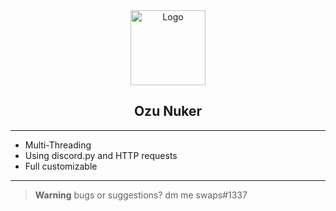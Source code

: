 <div align="center">
    <img src="https://www.freepnglogos.com/uploads/discord-logo-png/concours-discord-cartes-voeux-fortnite-france-6.png" alt="Logo" width="120" height="120">

  
  <h2 align="center">Ozu Nuker</h3>

</div>

---------------------------------------

* Multi-Threading
* Using discord.py and HTTP requests
* Full customizable 

---------------------------------------


> **Warning**
> bugs or suggestions? dm me swaps#1337


